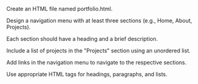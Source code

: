 <p>Create an HTML file named portfolio.html.</p>
<p>Design a navigation menu with at least three sections (e.g., Home, About, Projects).</p>
<p>Each section should have a heading and a brief description.</p
<p>Include a list of projects in the "Projects" section using an unordered list.</p>
<p>Add links in the navigation menu to navigate to the respective sections.</p>
<p>Use appropriate HTML tags for headings, paragraphs, and lists.</p>
